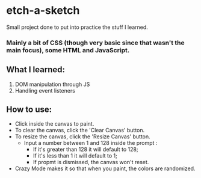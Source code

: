 # etch-a-sketch

Small project done to put into practice the stuff I learned.

### Mainly a bit of CSS (though very basic since that wasn't the main focus), some HTML and JavaScript.

## What I learned:

1. DOM manipulation through JS
2. Handling event listeners

## How to use:

- Click inside the canvas to paint.
- To clear the canvas, click the 'Clear Canvas' button.
- To resize the canvas, click the 'Resize Canvas' button.
  - Input a number between 1 and 128 inside the prompt :
    - If it's greater than 128 it will default to 128;
    - If it's less than 1 it will default to 1;
    - If propmt is dismissed, the canvas won't reset.
- Crazy Mode makes it so that when you paint, the colors are randomized.
